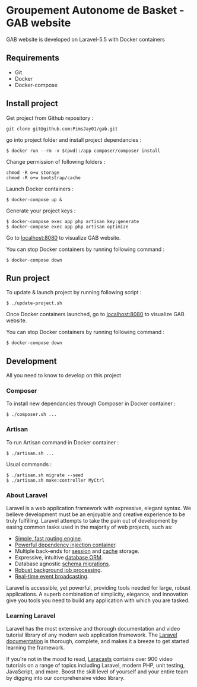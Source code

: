 # Groupement Autonome de Basket - GAB website

GAB website is developed on Laravel-5.5 with Docker containers

## Requirements

- Git
- Docker
- Docker-compose

## Install project

Get project from Github repository :

`git clone git@github.com:PimsJay01/gab.git`

go into project folder and install project dependancies :

`$ docker run --rm -v $(pwd):/app composer/composer install`

Change permission of following folders :

```
chmod -R o+w storage
chmod -R o+w bootstrap/cache
```

Launch Docker containers :

`$ docker-compose up &`

Generate your project keys :

```
$ docker-compose exec app php artisan key:generate
$ docker-compose exec app php artisan optimize
```

Go to [localhost:8080](http://localhost:8080) to visualize GAB website.

You can stop Docker containers by running following command :

`$ docker-compose down`

## Run project

To update & launch project by running following script :

`$ ./update-project.sh`

Once Docker containers launched, go to [localhost:8080](http://localhost:8080) to visualize GAB website.

You can stop Docker containers by running following command :

`$ docker-compose down`

## Development

All you need to know to develop on this project

### Composer

To install new dependancies through Composer in Docker container :

`$ ./composer.sh ...`

### Artisan

To run Artisan command in Docker container :

`$ ./artisan.sh ...`

Usual commands :

```
$ ./artisan.sh migrate --seed
$ ./artisan.sh make:controller MyCtrl
```

### About Laravel

Laravel is a web application framework with expressive, elegant syntax. We believe development must be an enjoyable and creative experience to be truly fulfilling. Laravel attempts to take the pain out of development by easing common tasks used in the majority of web projects, such as:

- [Simple, fast routing engine](https://laravel.com/docs/routing).
- [Powerful dependency injection container](https://laravel.com/docs/container).
- Multiple back-ends for [session](https://laravel.com/docs/session) and [cache](https://laravel.com/docs/cache) storage.
- Expressive, intuitive [database ORM](https://laravel.com/docs/eloquent).
- Database agnostic [schema migrations](https://laravel.com/docs/migrations).
- [Robust background job processing](https://laravel.com/docs/queues).
- [Real-time event broadcasting](https://laravel.com/docs/broadcasting).

Laravel is accessible, yet powerful, providing tools needed for large, robust applications. A superb combination of simplicity, elegance, and innovation give you tools you need to build any application with which you are tasked.

### Learning Laravel

Laravel has the most extensive and thorough documentation and video tutorial library of any modern web application framework. The [Laravel documentation](https://laravel.com/docs) is thorough, complete, and makes it a breeze to get started learning the framework.

If you're not in the mood to read, [Laracasts](https://laracasts.com) contains over 900 video tutorials on a range of topics including Laravel, modern PHP, unit testing, JavaScript, and more. Boost the skill level of yourself and your entire team by digging into our comprehensive video library.
